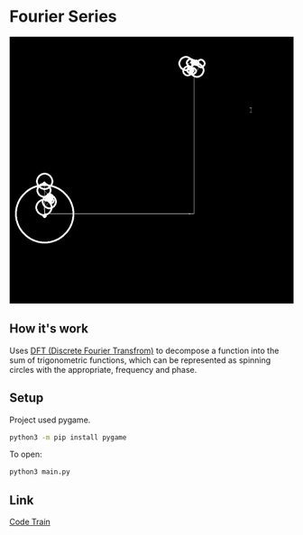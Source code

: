# Fourier Series

![fourierseries](img/fourierseries.gif)

## How it's work

Uses [DFT (Discrete Fourier Transfrom)](https://en.wikipedia.org/wiki/Discrete_Fourier_transform) to decompose a function into the sum of trigonometric functions, which can be represented as spinning circles with the appropriate, frequency and phase.

## Setup

Project used pygame.

```bash
python3 -m pip install pygame
```

To open:

```bash
python3 main.py
```

## Link

[Code Train](https://www.youtube.com/watch?v=Mm2eYfj0SgA)
